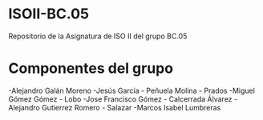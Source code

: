 # ISOII-BC.05
Repositorio de la Asignatura de ISO II del grupo BC.05

# Componentes del grupo
-Alejandro Galán Moreno
-Jesús García - Peñuela Molina - Prados
-Miguel Gómez Gómez - Lobo
-Jose Francisco Gómez - Calcerrada Álvarez
-Alejandro Gutierrez Romero - Salazar 
-Marcos Isabel Lumbreras
